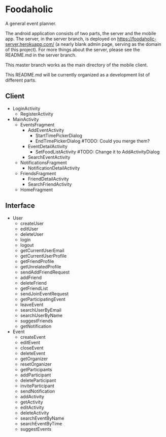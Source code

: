 # Foodaholic

A general event planner.

The android application consists of two parts, the server and the mobile app. The server, in the server branch, is deployed on https://foodaholic-server.herokuapp.com/ (a nearly blank admin page, serving as the domain of this project). For more things about the server, please see the README.md in the server branch.

This master branch works as the main directory of the mobile client.

This README.md will be currently organized as a development list of different parts.

## Client

- LoginActivity
    - RegisterActivity
- MainActivity
    - EventsFragment
        - AddEventActivity
            - StartTimePickerDialog
            - EndTimePickerDialog #TODO: Could you merge them?
        - EventDetailActivity
            - SetFoodListActivity #TODO: Change it to AddActivityDialog
        - SearchEventActivity
    - NotificationsFragment
        - NotificationDetailActivity
    - FriendsFragment
        - FriendDetailActivity
        - SearchFriendActivity
    - HomeFragment

## Interface

- User
    - createUser
    - editUser
    - deleteUser
    - login
    - logout
    - getCurrentUserEmail
    - getCurrentUserProfile
    - getFriendProfile
    - getUnrelatedProfile
    - sendAddFriendRequest
    - addFriend
    - deleteFriend
    - getFriendList
    - sendJoinEventRequest
    - getParticipatingEvent
    - leaveEvent
    - searchUserByEmail
    - searchUserByName
    - suggestFriends
    - getNotification
- Event
    - createEvent
    - editEvent
    - closeEvent
    - deleteEvent
    - getOrganizer
    - resetOrganizer
    - getParticipants
    - addParticipant
    - deleteParticipant
    - inviteParticipant
    - sendNotification
    - addActivity
    - getActivity
    - editActivity
    - deleteActivity
    - searchEventByName
    - searchEventByTime
    - suggestEvents

